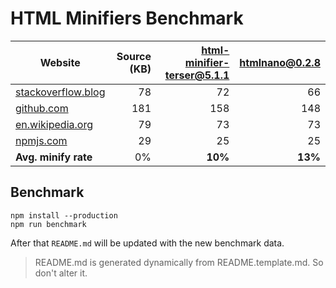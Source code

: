 # HTML Minifiers Benchmark

[html-minifier-terser@5.1.1]: https://www.npmjs.com/package/html-minifier-terser
[htmlnano@0.2.8]: https://www.npmjs.com/package/htmlnano

| Website | Source (KB) | [html-minifier-terser@5.1.1] | [htmlnano@0.2.8] |
|---------|------------:|----------------:|-----------:|
| [stackoverflow.blog](https://stackoverflow.blog/) | 78 | 72 | 66 |
| [github.com](https://github.com/) | 181 | 158 | 148 |
| [en.wikipedia.org](https://en.wikipedia.org/wiki/Main_Page) | 79 | 73 | 73 |
| [npmjs.com](https://www.npmjs.com/features) | 29 | 25 | 25 |
| **Avg. minify rate** | 0% | **10%** | **13%** |


## Benchmark
```
npm install --production
npm run benchmark
```

After that `README.md` will be updated with the new benchmark data.

> README.md is generated dynamically from README.template.md. So don't alter it.
